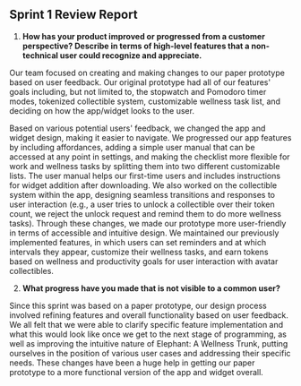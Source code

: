 ## Sprint 1 Review Report

1. **How has your product improved or progressed from a customer perspective? Describe in terms of high-level features that a non-technical user could recognize and appreciate.**

Our team focused on creating and making changes to our paper prototype based on user feedback. Our original prototype had all of our features' goals including, but not limited to, the stopwatch and Pomodoro timer modes, tokenized collectible system, customizable wellness task list, and deciding on how the app/widget looks to the user. 

Based on various potential users' feedback, we changed the app and widget design, making it easier to navigate. We progressed our app features by including affordances, adding a simple user manual that can be accessed at any point in settings, and making the checklist more flexible for work and wellness tasks by splitting them into two different customizable lists. The user manual helps our first-time users and includes instructions for widget addition after downloading. We also worked on the collectible system within the app, designing seamless transitions and responses to user interaction (e.g., a user tries to unlock a collectible over their token count, we reject the unlock request and remind them to do more wellness tasks). Through these changes, we made our prototype more user-friendly in terms of accessible and intuitive design. We maintained our previously implemented features, in which users can set reminders and at which intervals they appear, customize their wellness tasks, and earn tokens based on wellness and productivity goals for user interaction with avatar collectibles. 

2. **What progress have you made that is not visible to a common user?**
   
Since this sprint was based on a paper prototype, our design process involved refining features and overall functionality based on user feedback. We all felt that we were able to clarify specific feature implementation and what this would look like once we get to the next stage of programming, as well as improving the intuitive nature of Elephant: A Wellness Trunk, putting ourselves in the position of various user cases and addressing their specific needs. These changes have been a huge help in getting our paper prototype to a more functional version of the app and widget overall.
